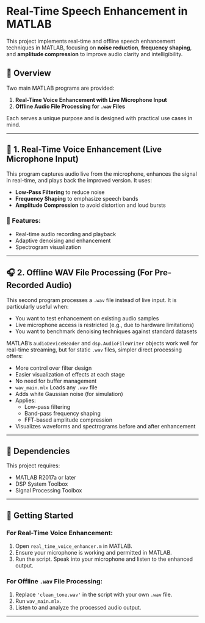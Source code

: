 # Real-Time Speech Enhancement in MATLAB

This project implements real-time and offline speech enhancement techniques in MATLAB, focusing on **noise reduction**, **frequency shaping**, and **amplitude compression** to improve audio clarity and intelligibility.

## 📌 Overview

Two main MATLAB programs are provided:

1. **Real-Time Voice Enhancement with Live Microphone Input**
2. **Offline Audio File Processing for `.wav` Files**

Each serves a unique purpose and is designed with practical use cases in mind.

---

## 🎤 1. Real-Time Voice Enhancement (Live Microphone Input)

This program captures audio live from the microphone, enhances the signal in real-time, and plays back the improved version. It uses:
- **Low-Pass Filtering** to reduce noise
- **Frequency Shaping** to emphasize speech bands
- **Amplitude Compression** to avoid distortion and loud bursts

### 🔧 Features:
- Real-time audio recording and playback
- Adaptive denoising and enhancement
- Spectrogram visualization
---

## 🎧 2. Offline WAV File Processing (For Pre-Recorded Audio)

This second program processes a `.wav` file instead of live input. It is particularly useful when:
- You want to test enhancement on existing audio samples
- Live microphone access is restricted (e.g., due to hardware limitations)
- You want to benchmark denoising techniques against standard datasets

MATLAB’s `audioDeviceReader` and `dsp.AudioFileWriter` objects work well for real-time streaming, but for static `.wav` files, simpler direct processing offers:
- More control over filter design
- Easier visualization of effects at each stage
- No need for buffer management
- `wav_main.mlx` Loads any `.wav` file
- Adds white Gaussian noise (for simulation)
- Applies:
  - Low-pass filtering
  - Band-pass frequency shaping
  - FFT-based amplitude compression
- Visualizes waveforms and spectrograms before and after enhancement

---

## 🧪 Dependencies

This project requires:
- MATLAB R2017a or later
- DSP System Toolbox
- Signal Processing Toolbox

---

## 🚀 Getting Started

### For Real-Time Voice Enhancement:
1. Open `real_time_voice_enhancer.m` in MATLAB.
2. Ensure your microphone is working and permitted in MATLAB.
3. Run the script. Speak into your microphone and listen to the enhanced output.

### For Offline `.wav` File Processing:
1. Replace `'clean_tone.wav'` in the script with your own `.wav` file.
2. Run `wav_main.mlx`.
3. Listen to and analyze the processed audio output.

---
